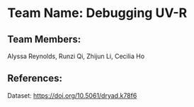 # Team Name: Debugging UV-R 
## Team Members: 
Alyssa Reynolds, Runzi Qi, Zhijun Li, Cecilia Ho
## References:
Dataset: https://doi.org/10.5061/dryad.k78f6
